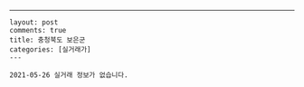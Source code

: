 ---
    layout: post
    comments: true
    title: 충청북도 보은군
    categories: [실거래가]
    ---

    2021-05-26 실거래 정보가 없습니다.

    